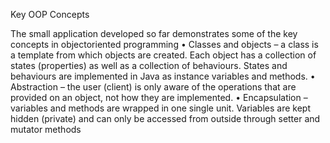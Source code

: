 
Key OOP Concepts

The small application developed so far demonstrates some of the key concepts in objectoriented programming
• Classes and objects – a class is a template from which objects are created. Each object
has a collection of states (properties) as well as a collection of behaviours. States and
behaviours are implemented in Java as instance variables and methods.
• Abstraction – the user (client) is only aware of the operations that are provided on an
object, not how they are implemented.
• Encapsulation – variables and methods are wrapped in one single unit. Variables are
kept hidden (private) and can only be accessed from outside through setter and mutator
methods
